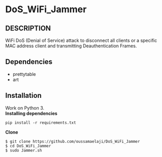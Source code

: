 # DoS_WiFi_Jammer
## DESCRIPTION
WiFi DoS (Denial of Service) attack to disconnect all clients or a specific MAC address client and transmitting Deauthentication Frames.
## Dependencies
- prettytable
- art
## Installation
Work on Python 3.<br>
**Installing dependencies**
```
pip install -r requirements.txt
```
**Clone**
```
$ git clone https://github.com/oussamaelaji/DoS_WiFi_Jammer
$ cd DoS_WiFi_Jammer
$ sudo Jammer.sh
```
